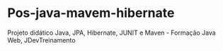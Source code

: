 # Pos-java-mavem-hibernate
Projeto didático Java, JPA, Hibernate, JUNIT e Maven - Formação Java Web, JDevTreinamento
